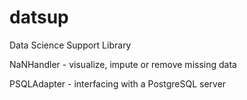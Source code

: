 # datsup
Data Science Support Library

NaNHandler - visualize, impute or remove missing data

PSQLAdapter - interfacing with a PostgreSQL server
